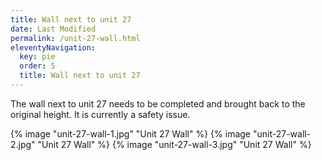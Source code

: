 ```yaml
---
title: Wall next to unit 27
date: Last Modified
permalink: /unit-27-wall.html
eleventyNavigation:
  key: pie
  order: 5
  title: Wall next to unit 27
---
```


The wall next to unit 27 needs to be completed and brought back to the original height. It is currently a safety issue.

{% image "unit-27-wall-1.jpg" "Unit 27 Wall" %}
{% image "unit-27-wall-2.jpg" "Unit 27 Wall" %}
{% image "unit-27-wall-3.jpg" "Unit 27 Wall" %}
